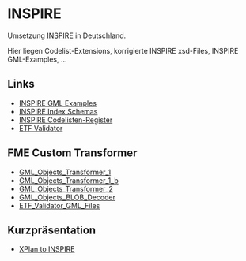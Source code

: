 #

INSPIRE
=======
Umsetzung [INSPIRE](https://inspire.ec.europa.eu/data-specifications/2892) in Deutschland.

Hier liegen Codelist-Extensions, korrigierte INSPIRE xsd-Files, INSPIRE GML-Examples, ...

## Links
* [INSPIRE GML Examples](https://inspire.ec.europa.eu/forum/file/owner/n0021zft)
* [INSPIRE Index Schemas](http://inspire.ec.europa.eu/schemas/)
* [INSPIRE Codelisten-Register](http://inspire.ec.europa.eu/codelist/)
* [ETF Validator](http://inspire-sandbox.jrc.ec.europa.eu/etf-webapp/)

## FME Custom Transformer
* [GML_Objects_Transformer_1](https://hub.safe.com/transformers/gml_objects_transformer_1)
* [GML_Objects_Transformer_1_b](https://hub.safe.com/transformers/gml_objects_transformer_1_b)
* [GML_Objects_Transformer_2](https://hub.safe.com/transformers/gml_objects_transformer_2)
* [GML_Objects_BLOB_Decoder](https://hub.safe.com/transformers/gml_objects_blob_decoder)
* [ETF_Validator_GML_Files ](https://hub.safe.com/transformers/etf_validator_gml_files)

## Kurzpräsentation
* [XPlan to INSPIRE](xplan2inspire.md)
